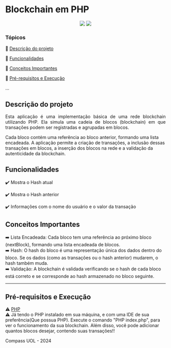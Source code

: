 <h1> Blockchain em PHP </h1> 

<p align="center">
  <img src="https://img.shields.io/static/v1?label=php&message=Linguagem&color=blue&style=for-the-badge&logo=PHP"/>
  <img src="http://img.shields.io/static/v1?label=STATUS&message=Concluido&color=RED&style=for-the-badge"/>
</p>

### Tópicos 

:small_blue_diamond: [Descrição do projeto](#descrição-do-projeto)

:small_blue_diamond: [Funcionalidades](#funcionalidades)

:small_blue_diamond: [Conceitos Importantes](#conceitos-importantes)

:small_blue_diamond: [Pré-requisitos e Execução](#pré--requisitos-e-execucao)

... 

## Descrição do projeto 

<p align="justify">
   Esta aplicação é uma implementação básica de uma rede blockchain utilizando PHP. Ela simula uma cadeia de blocos (blockchain) em que transações podem ser registradas e agrupadas em blocos. 
  
  Cada bloco contém uma referência ao bloco anterior, formando uma lista encadeada. A aplicação permite a criação de transações, a inclusão dessas transações em blocos, a inserção dos blocos na rede e a validação da autenticidade da blockchain.
</p>

## Funcionalidades

:heavy_check_mark: Mostra o Hash atual

:heavy_check_mark: Mostra o Hash anterior

:heavy_check_mark: Informações com o nome do usuário e o valor da transação
  
## Conceitos Importantes 

:arrow_right: Lista Encadeada: Cada bloco tem uma referência ao próximo bloco (nextBlock), formando uma lista encadeada de blocos. 
<br>
:arrow_right: Hash: O hash do bloco é uma representação única dos dados dentro do bloco. Se os dados (como as transações ou o hash anterior) mudarem, o hash também muda.
<br>
:arrow_right: Validação: A blockchain é validada verificando se o hash de cada bloco está correto e se corresponde ao hash armazenado no bloco seguinte.

<hr>

## Pré-requisitos e Execução

:warning: [PHP]((https://www.php.net/downloads.php)) <br>
:warning: Já tendo o PHP instalado em sua máquina, e com uma IDE de sua preferência(Que possua PHP). Execute o comando "PHP index.php", para ver o funcionamento da sua blockchain. Além disso, você pode adicionar quantos blocos desejar, contendo suas transações!! <br>

Compass UOL - 2024
